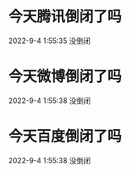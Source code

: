# 今天腾讯倒闭了吗

2022-9-4 1:55:35 没倒闭

# 今天微博倒闭了吗

2022-9-4 1:55:38 没倒闭

# 今天百度倒闭了吗

2022-9-4 1:55:38 没倒闭

